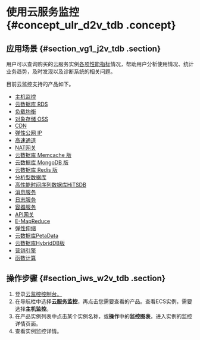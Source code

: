 # 使用云服务监控 {#concept_ulr_d2v_tdb .concept}

## 应用场景 {#section_vg1_j2v_tdb .section}

用户可以查询购买的云服务实例[各项性能指标](https://help.aliyun.com/document_detail/28585.html)情况，帮助用户分析使用情况、统计业务趋势，及时发现以及诊断系统的相关问题。

目前云监控支持的产品如下。

-   [主机监控](https://help.aliyun.com/document_detail/43505.html)
-   [云数据库 RDS](https://help.aliyun.com/document_detail/28587.html)
-   [负载均衡](https://help.aliyun.com/document_detail/28588.html)
-   [对象存储 OSS](https://help.aliyun.com/document_detail/28589.html)
-   [CDN](https://help.aliyun.com/document_detail/28595.html)
-   [弹性公网 IP](https://help.aliyun.com/document_detail/28591.html)
-   [高速通道](https://help.aliyun.com/document_detail/50555.html)
-   [NAT网关](https://help.aliyun.com/document_detail/57183.html)
-   [云数据库 Memcache 版](https://help.aliyun.com/document_detail/28590.html)
-   [云数据库 MongoDB 版](https://help.aliyun.com/document_detail/35259.html)
-   [云数据库 Redis 版](https://help.aliyun.com/document_detail/28592.html)
-   [分析型数据库](https://help.aliyun.com/document_detail/28594.html)
-   [高性能时间序列数据库HiTSDB](https://help.aliyun.com/document_detail/58108.html)
-   [消息服务](https://help.aliyun.com/document_detail/28593.html)
-   [日志服务](https://help.aliyun.com/document_detail/28596.html)
-   [容器服务](https://help.aliyun.com/document_detail/32448.html)
-   [API网关](https://help.aliyun.com/document_detail/44584.html)
-   [E-MapReduce](https://help.aliyun.com/document_detail/44585.html)
-   [弹性伸缩](https://help.aliyun.com/document_detail/45115.html)
-   [云数据库PetaData](https://help.aliyun.com/document_detail/45116.html)
-   [云数据库HybridDB版](https://help.aliyun.com/document_detail/50573.html)
-   [营销引擎](https://help.aliyun.com/document_detail/52007.html)
-   [函数计算](https://help.aliyun.com/document_detail/53005.html)

## **操作步骤** {#section_iws_w2v_tdb .section}

1.  登录[云监控控制台。](https://cloudmonitor.console.aliyun.com)
2.  在导航栏中选择**云服务监控**，再点击您需要查看的产品。查看ECS实例，需要选择**主机监控**。
3.  在产品实例列表中点击某个实例名称，或**操作**中的**监控图表**，进入实例的监控详情页面。
4.  查看实例监控详情。

